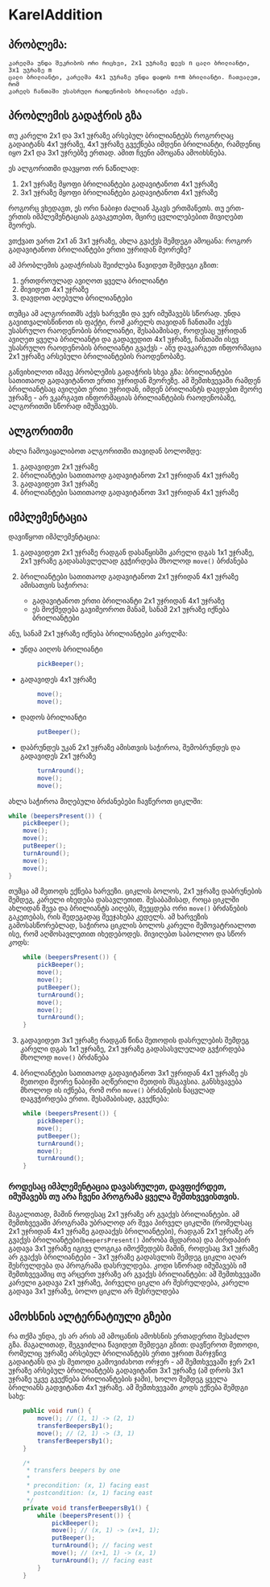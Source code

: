 # KarelAddition

## პრობლემა:
```
კარელმა უნდა შეკრიბოს ორი რიცხვი, 2x1 უჯრაზე დევს n ცალი ბრილიანტი, 3x1 უჯრაზე m
ცალი ბრილიანტი, კარელმა 4x1 უჯრაზე უნდა დადოს n+m ბრილიანტი. ჩათვალეთ, რომ
კარელს ჩანთაში უსასრულო რაოდენობის ბრილიანტი აქვს.
```



## პრობლემის გადაჭრის გზა

თუ კარელი 2x1 და 3x1 უჯრაზე არსებულ ბრილიანტებს როგორღაც გადაიტანს 4x1 უჯრაზე, 
4x1 უჯრაზე გვექნება იმდენი ბრილიანტი, რამდენიც იყო 2x1 და 3x1 უჯრებზე ერთად. ამით ჩვენი ამოცანა ამოიხსნება.

ეს ალგორითმი დავყოთ ორ ნაწილად:
1. 2x1 უჯრაზე მყოფი ბრილიანტები გადავიტანოთ 4x1 უჯრაზე
2. 3x1 უჯრაზე მყოფი ბრილიანტები გადავიტანოთ 4x1 უჯრაზე

როგორც ვხედავთ, ეს ორი ნაბიჯი ძალიან ჰგავს ერთმანეთს. 
თუ ერთ-ერთის იმპლემენტაციას გავაკეთებთ, მცირე ცვლილებებით მივიღებთ მეორეს.

ვთქვათ ვართ 2x1 ან 3x1 უჯრაზე, ახლა გვაქვს შემდეგი ამოცანა: როგორ გადავიტანოთ ბრილიანტები ერთი უჯრიდან მეორეზე?

ამ პრობლემის გადაჭრისას შეიძლება წავიდეთ შემდეგი გზით: 
1. ერთდროულად ავიღოთ ყველა ბრილიანტი
2. მივიდეთ 4x1 უჯრაზე
3. დავდოთ აღებული ბრილიანტები

თუმცა ამ ალგორითმს აქვს ხარვეზი და ვერ იმუშავებს სწორად. 
უნდა გავითვალისწინოთ ის ფაქტი, რომ კარელს თავიდან ჩანთაში აქვს უსასრულო რაოდენობის ბრილიანტი, 
შესაბამისად, როდესაც უჯრიდან ავიღეთ ყველა ბრილიანტი და გადავედით 4x1 უჯრაზე, ჩანთაში ისევ უსასრულო რაოდენობის ბრილიანტი გვაქვს -
ანუ დავკარგეთ ინფორმაცია 2x1 უჯრაზე არსებული ბრილიანტების რაოდენობაზე.

განვიხილოთ იმავე პრობლემის გადაჭრის სხვა გზა: ბრილიანტები სათითაოდ გადავიტანოთ ერთი უჯრიდან მეორეზე.
ამ შემთხვევაში რამდენ ბრილიანტსაც ავიღებთ ერთი უჯრიდან, იმდენ ბრილიანტს დავდებთ მეორე უჯრაზე - არ ვკარგავთ ინფორმაციას ბრილიანტების რაოდენობაზე, ალგორითმი სწორად იმუშავებს.


## ალგორითმი

ახლა ჩამოვაყალიბოთ ალგორითმი თავიდან ბოლომდე:

1. გადავიდეთ 2x1 უჯრაზე
2. ბრილიანტები სათითაოდ გადავიტანოთ 2x1 უჯრიდან 4x1 უჯრაზე
3. გადავიდეთ 3x1 უჯრაზე
4. ბრილიანტები სათითაოდ გადავიტანოთ 3x1 უჯრიდან 4x1 უჯრაზე


## იმპლემენტაცია

დავიწყოთ იმპლემენტაცია:

1. გადავიდეთ 2x1 უჯრაზე
რადგან დასაწყისში კარელი დგას 1x1 უჯრაზე, 2x1 უჯრაზე გადასასვლელად გვჭირდება მხოლოდ `move()` ბრძანება

2. ბრილიანტები სათითაოდ გადავიტანოთ 2x1 უჯრიდან 4x1 უჯრაზე
ამისათვის საჭიროა:
   * გადავიტანოთ ერთი ბრილიანტი 2x1 უჯრიდან 4x1 უჯრაზე
   * ეს მოქმედება გავიმეოროთ მანამ, სანამ 2x1 უჯრაზე იქნება ბრილიანტები

ანუ, სანამ 2x1 უჯრაზე იქნება ბრილიანტები კარელმა:
   - უნდა აიღოს ბრილიანტი
```java	
		pickBeeper();
```
   - გადავიდეს 4x1 უჯრაზე	
```java	
		move();			
		move(); 
```
   - დადოს ბრილიანტი		
```java
		putBeeper();
```
   - დაბრუნდეს უკან 2x1 უჯრაზე
	ამისთვის საჭიროა, შემობრუნდეს და გადავიდეს 2x1 უჯრაზე
```java
		turnAround();
		move();
		move();
```

ახლა საჭიროა მიღებული ბრძანებები ჩავწეროთ ციკლში:
```java
while (beepersPresent()) {
	pickBeeper();
	move(); 
	move(); 
	putBeeper();
	turnAround(); 
	move(); 
	move(); 
}
```

თუმცა ამ მეთოდს ექნება ხარვეზი. ციკლის ბოლოს, 2x1 უჯრაზე დაბრუნების შემდეგ, კარელი იხედება დასავლეთით.
შესაბამისად, როცა ციკლში ახლიდან შევა და ბრილიანტს აიღებს, შეეცდება ორი `move()` ბრძანების გაკეთებას, რის შედეგადაც შეეჯახება კედელს.
ამ ხარვეზის გამოსასწორებლად, საჭიროა ციკლის ბოლოს კარელი შემოვატრიალოთ ისე, რომ აღმოსავლეთით იხედებოდეს.
	მივიღებთ საბოლოო და სწორ კოდს:
```java
	while (beepersPresent()) {
		pickBeeper();
		move();
		move();
		putBeeper();
		turnAround();
		move();
		move();
		turnAround();
	}
```

3. გადავიდეთ 3x1 უჯრაზე
რადგან წინა მეთოდის დასრულების შემდეგ კარელი დგას 1x1 უჯრაზე, 2x1 უჯრაზე გადასასვლელად გვჭირდება მხოლოდ `move()` ბრძანება

4. ბრილიანტები სათითაოდ გადავიტანოთ 3x1 უჯრიდან 4x1 უჯრაზე
ეს მეთოდი მეორე ნაბიჯში აღწერილი მეთდის მსგავსია. განსხვავება მხოლოდ ის იქნება, რომ ორი `move()` ბრძანების ნაცვლად დაგვჭირდება ერთი.
	შესამაბისად, გვექნება:
```java
    while (beepersPresent()) {
        pickBeeper();
        move();
        putBeeper();
        turnAround();
        move();
        turnAround();
    }
```


### როდესაც იმპლემენტაცია დავასრულეთ, დავფიქრდეთ, იმუშავებს თუ არა ჩვენი პროგრამა ყველა შემთხვევისთვის.

მაგალითად, მაშინ როდესაც 2x1 უჯრაზე არ გვაქვს ბრილიანტები.
ამ შემთხვევაში პროგრამა უბრალოდ არ შევა პირველ ციკლში (რომელსაც 2x1 უჯრიდან 4x1 უჯრაზე გადააქვს ბრილიანტები),
რადგან 2x1 უჯრაზე არ გვაქვს ბრილიანტები(`beepersPresent()` პირობა მცდარია) და პირდაპირ გადავა 3x1 უჯრაზე
იგივე ლოგიკა იმოქმედებს მაშინ, როდესაც 3x1 უჯრაზე არ გვაქვს ბრილიანტები - 3x1 უჯრაზე გადასვლის შემდეგ ციკლი აღარ შესრულდება და პროგრამა დასრულდება.
კოდი სწორად იმუშავებს იმ შემთხვევაშიც თუ არცერთ უჯრაზე არ გვაქვს ბრილიანტები:
ამ შემთხვევაში კარელი გადავა 2x1 უჯრაზე, პირველი ციკლი არ შესრულდება, კარელი გადავა 3x1 უჯრაზე, ბოლო ციკლი არ შესრულდება


## ამოხსნის ალტერნატიული გზები

რა თქმა უნდა, ეს არ არის ამ ამოცანის ამოხსნის ერთადერთი შესაძლო გზა. მაგალითად, შეგვიძლია წავიდეთ შემდეგი გზით:
დავწეროთ მეთოდი, რომელიც უჯრაზე არსებულ ბრილიანტებს ერთი უჯრით მარჯვნივ გადაიტანს და ეს მეთოდი გამოვიძახოთ ორჯერ - ამ შემთხვევაში ჯერ 2x1 უჯრაზე არსებულ ბრილიანტებს გადავიტანთ 3x1 უჯრაზე (ამ დროს 3x1 უჯრაზე უკვე გვექნება ბრილიანტების ჯამი), ხოლო შემდეგ ყველა ბრილიანს გადვიტანთ 4x1 უჯრაზე. ამ შემთხვევაში კოდს ექნება შემდგი სახე:
```java
	public void run() {
		move(); // (1, 1) -> (2, 1)
		transferBeepersBy1();
		move(); // (2, 1) -> (3, 1)
		transferBeepersBy1();
	}

	/*
	 * transfers beepers by one
	 *
	 * precondition: (x, 1) facing east
	 * postcondition: (x, 1) facing east
	 */
	private void transferBeepersBy1() {
		while (beepersPresent()) {
			pickBeeper();
			move(); // (x, 1) -> (x+1, 1);
			putBeeper();
			turnAround(); // facing west
			move(); // (x+1, 1) -> (x, 1)
			turnAround(); // facing east
		}
	}
```